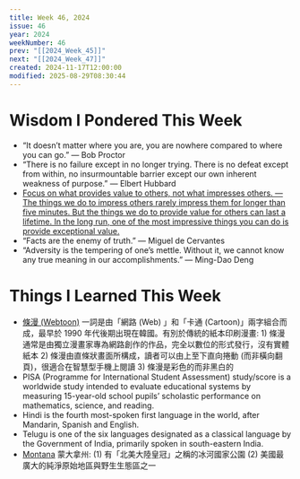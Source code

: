 ```yaml
---
title: Week 46, 2024
issue: 46
year: 2024
weekNumber: 46
prev: "[[2024_Week_45]]"
next: "[[2024_Week_47]]"
created: 2024-11-17T12:00:00
modified: 2025-08-29T08:30:44
---
```


# Wisdom I Pondered This Week

* “It doesn’t matter where you are, you are nowhere compared to where you can go.” — Bob Proctor
* “There is no failure except in no longer trying. There is no defeat except from within, no insurmountable barrier except our own inherent weakness of purpose.” — Elbert Hubbard
* [Focus on what provides value to others, not what impresses others. — The things we do to impress others rarely impress them for longer than five minutes. But the things we do to provide value for others can last a lifetime. In the long run, one of the most impressive things you can do is provide exceptional value.](https://jamesclear.com/3-2-1/october-31-2024)
* “Facts are the enemy of truth.” — Miguel de Cervantes
* “Adversity is the tempering of one’s mettle. Without it, we cannot know any true meaning in our accomplishments.” — Ming-Dao Deng

# Things I Learned This Week

* [條漫 (Webtoon)](https://www.webtoons.com/) 一詞是由「網路 (Web) 」和「卡通 (Cartoon)」兩字組合而成，最早於 1990 年代後期出現在韓國。有別於傳統的紙本印刷漫畫: 1) 條漫通常是由獨立漫畫家專為網路創作的作品，完全以數位的形式發行，沒有實體紙本 2) 條漫由直條狀畫面所構成，讀者可以由上至下直向捲動 (而非橫向翻頁)，很適合在智慧型手機上閱讀 3) 條漫是彩色的而非黑白的
* PISA (Programme for International Student Assessment) study/score is a worldwide study intended to evaluate educational systems by measuring 15-year-old school pupils’ scholastic performance on mathematics, science, and reading.
* Hindi is the fourth most-spoken first language in the world, after Mandarin, Spanish and English.
* Telugu is one of the six languages designated as a classical language by the Government of India, primarily spoken in south-eastern India.
* [Montana](https://www.google.com/maps?q=Montana) 蒙大拿州: (1) 有「北美大陸皇冠」之稱的冰河國家公園 (2) 美國最廣大的純淨原始地區與野生生態區之一
